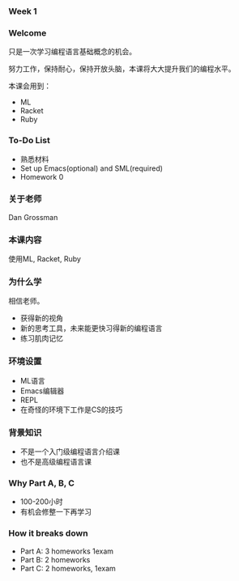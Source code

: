 ### Week 1

 ### Welcome

只是一次学习编程语言基础概念的机会。

努力工作，保持耐心，保持开放头脑，本课将大大提升我们的编程水平。

本课会用到：

- ML
- Racket
- Ruby

### To-Do List

- 熟悉材料
- Set up Emacs(optional) and SML(required)
- Homework 0

### 关于老师

Dan Grossman



### 本课内容

使用ML, Racket, Ruby

### 为什么学

 相信老师。

- 获得新的视角
- 新的思考工具，未来能更快习得新的编程语言
- 练习肌肉记忆

### 环境设置

- ML语言
- Emacs编辑器
- REPL
- 在奇怪的环境下工作是CS的技巧

### 背景知识

- 不是一个入门级编程语言介绍课
- 也不是高级编程语言课

### Why Part A, B, C

- 100-200小时
- 有机会修整一下再学习

### How it breaks down

- Part A: 3 homeworks 1exam
- Part B: 2 homeworks 
- Part C: 2 homeworks, 1exam



